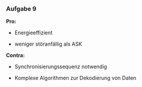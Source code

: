 ### Aufgabe 9

**Pro:**

- Energieeffizient

- weniger störanfällig als ASK

**Contra:**

- Synchronisierungssequenz notwendig

- Komplexe Algorithmen zur Dekodierung von Daten


